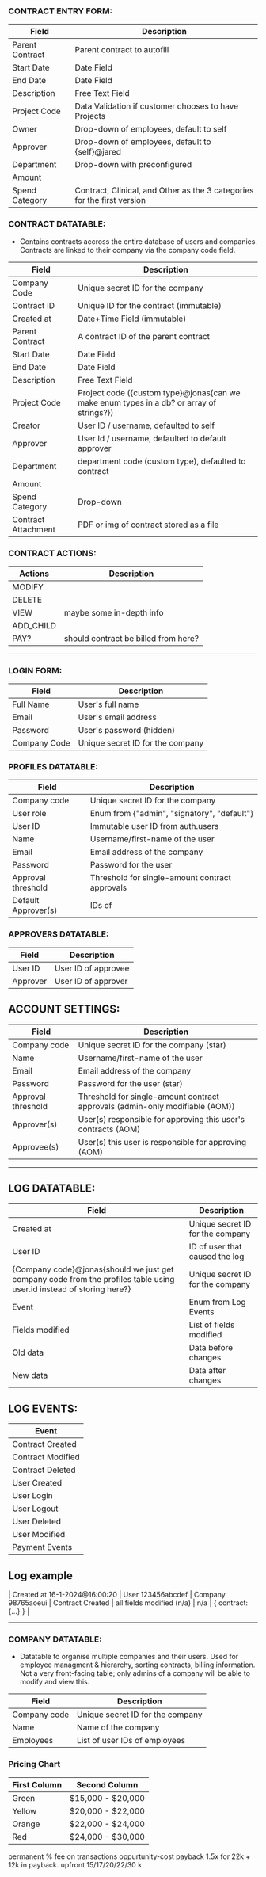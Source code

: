 
### CONTRACT ENTRY FORM:
| Field           | Description       |
|-----------------|-------------------|
| Parent Contract | Parent contract to autofill |
| Start Date      | Date Field        |
| End Date        | Date Field        |
| Description     | Free Text Field   |
| Project Code    | Data Validation if customer chooses to have Projects |
| Owner           | Drop-down of employees, default to self |
| Approver        | Drop-down of employees, default to {self}@jared |
| Department      | Drop-down with preconfigured  |
| Amount          |     |
| Spend Category  | Contract, Clinical, and Other as the 3 categories for the first version |


### CONTRACT DATATABLE:
- Contains contracts accross the entire database of users and companies. Contracts are linked to their company via the company code field.

| Field           | Description       |
|-----------------|-------------------|
| Company Code    | Unique secret ID for the company      |
| Contract ID     | Unique ID for the contract (immutable)|
| Created at      | Date+Time Field   (immutable) |
| Parent Contract | A contract ID of the parent contract |
| Start Date      | Date Field        |
| End Date        | Date Field        |
| Description     | Free Text Field   |
| Project Code    | Project code ({custom type}@jonas{can we make enum types in a db? or array of strings?}) |
| Creator         | User ID / username, defaulted to self |
| Approver        | User Id / username, defaulted to default approver |
| Department      | department code (custom type), defaulted to contract |
| Amount          |  |
| Spend Category  | Drop-down |
| Contract Attachment | PDF or img of contract stored as a file |


### CONTRACT ACTIONS:
| Actions | Description |
|---------|-------------|
| MODIFY  |             |
| DELETE  |             |
| VIEW    | maybe some in-depth info  |
| ADD_CHILD |           |
| PAY?    |  should contract be billed from here?|

-----------------

### LOGIN FORM: 
| Field        | Description                           |
|--------------|---------------------------------------|
| Full Name    | User's full name                       |
| Email        | User's email address                   |
| Password     | User's password (hidden)               |
| Company Code | Unique secret ID for the company       |

### PROFILES DATATABLE:
| Field               | Description                                          |
|---------------------|------------------------------------------------------|
| Company code        | Unique secret ID for the company                     |
| User role           | Enum from {"admin", "signatory", "default"}          |
| User ID             | Immutable user ID from auth.users                    |
| Name                | Username/first-name of the user                      |
| Email               | Email address of the company                         |
| Password            | Password for the user                                |
| Approval threshold  | Threshold for single-amount contract approvals       |
| Default Approver(s) | IDs of                                               |

### APPROVERS DATATABLE:
| Field              | Description                          |
|--------------------|--------------------------------------|
| User ID            | User ID of approvee                  |
| Approver           | User ID of approver                  |

## ACCOUNT SETTINGS:
| Field              | Description                              |
|--------------------|------------------------------------------|
| Company code       | Unique secret ID for the company (star)  |
| Name               | Username/first-name of the user          |
| Email              | Email address of the company             |
| Password           | Password for the user (star)             |
| Approval threshold | Threshold for single-amount contract approvals (admin-only modifiable (AOM)) |
| Approver(s)        | User(s) responsible for approving this user's contracts (AOM)                |
| Approvee(s)        | User(s) this user is responsible for approving (AOM)                         |


-----------------


## LOG DATATABLE:
| Field              | Description                            |
|--------------------|----------------------------------------|
| Created at         | Unique secret ID for the company       |
| User ID            | ID of user that caused the log         |
| {Company code}@jonas{should we just get company code from the profiles table using user.id instead of storing here?} | Unique secret ID for the company  |
| Event              | Enum from Log Events                   |
| Fields modified    | List of fields modified                |
| Old data           | Data before changes                    |
| New data           | Data after changes                     |

## LOG EVENTS:
| Event              | 
|--------------------|
| Contract Created   |
| Contract Modified  |
| Contract Deleted   |
| User Created       |
| User Login         |
| User Logout        |
| User Deleted       |
| User Modified      |
| Payment Events     |

## Log example
|  Created at 16-1-2024@16:00:20  |  User 123456abcdef  | Company 98765aoeui  |  Contract Created  | all fields modified (n/a) |  n/a  |  { contract: {...} }  |


-----------------


### COMPANY DATATABLE:
- Datatable to organise multiple companies and their users. Used for employee managment & hierarchy, sorting contracts, billing information. Not a very front-facing table; only admins of a company will be able to modify and view this.

| Field              | Description                          |
|--------------------|--------------------------------------|
| Company code       | Unique secret ID for the company     |
| Name               | Name of the company                  |
| Employees          | List of user IDs of employees        |


### Pricing Chart
| First Column | Second Column |
|--------------|--------------|
| Green        |   $15,000 - $20,000       |
| Yellow       |   $20,000 - $22,000       |
| Orange       |   $22,000 - $24,000       |
| Red          |   $24,000 - $30,000       |


permanent % fee on transactions
oppurtunity-cost payback 1.5x for 22k + 12k in payback.
upfront 15/17/20/22/30 k